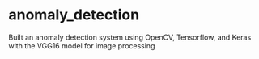 # anomaly_detection
Built an anomaly detection system using OpenCV, Tensorflow, and Keras with the VGG16 model for image processing
